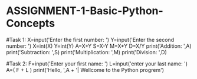 # ASSIGNMENT-1-Basic-Python-Concepts
#Task 1:
X=input('Enter the first number: ')
Y=input('Enter the second number: ')
X=int(X)
Y=int(Y)
A=X+Y
S=X-Y
M=X*Y
D=X/Y
print('Addition: ',A)
print('Subtraction: ',S)
print('Multiplication: ',M)
print('Division: ',D)

#Task 2:
F=input('Enter your first name: ')
L=input('enter your last name: ')
A=( F + L )
print('Hello, ',A + '| Wellcome to the Python progrem')
